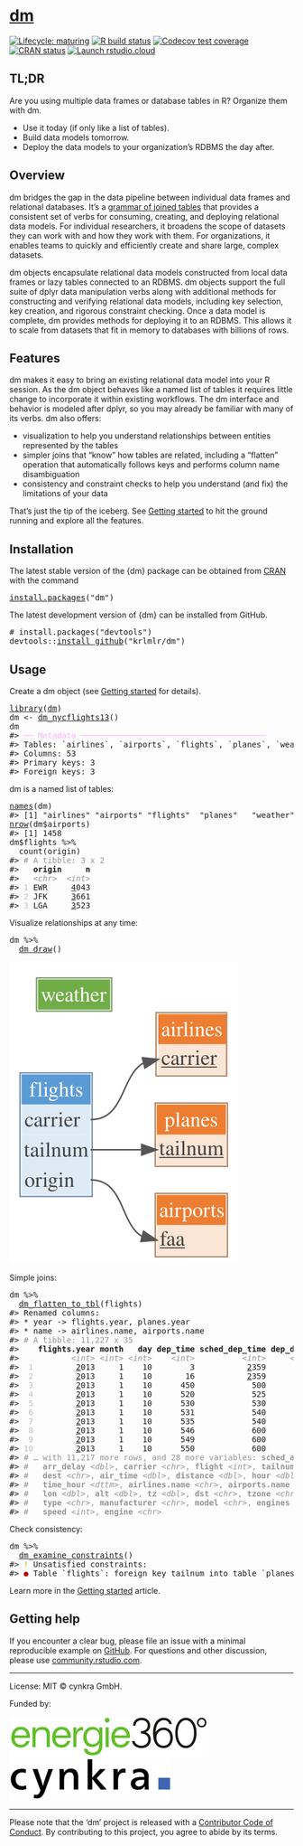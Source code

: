 <!-- README.md is generated from README.Rmd. Please edit that file -->

# [dm](https://krlmlr.github.io/dm)

<!-- badges: start -->

[![Lifecycle: maturing](https://img.shields.io/badge/lifecycle-maturing-blue.svg)](https://www.tidyverse.org/lifecycle/#maturing) [![R build status](https://github.com/krlmlr/dm/workflows/tic/badge.svg)](https://github.com/krlmlr/dm/actions) [![Codecov test coverage](https://codecov.io/gh/krlmlr/dm/branch/master/graph/badge.svg)](https://codecov.io/gh/krlmlr/dm?branch=master) [![CRAN status](https://www.r-pkg.org/badges/version/dm)](https://CRAN.R-project.org/package=dm) [![Launch rstudio.cloud](https://img.shields.io/badge/rstudio-cloud-blue.svg)](https://rstudio.cloud/project/523482)

<!-- badges: end -->

## TL;DR

Are you using multiple data frames or database tables in R? Organize them with dm.

  - Use it today (if only like a list of tables).
  - Build data models tomorrow.
  - Deploy the data models to your organization’s RDBMS the day after.

## Overview

dm bridges the gap in the data pipeline between individual data frames and relational databases. It’s a [grammar of joined tables](https://twitter.com/drob/status/1224851726068527106) that provides a consistent set of verbs for consuming, creating, and deploying relational data models. For individual researchers, it broadens the scope of datasets they can work with and how they work with them. For organizations, it enables teams to quickly and efficiently create and share large, complex datasets.

dm objects encapsulate relational data models constructed from local data frames or lazy tables connected to an RDBMS. dm objects support the full suite of dplyr data manipulation verbs along with additional methods for constructing and verifying relational data models, including key selection, key creation, and rigorous constraint checking. Once a data model is complete, dm provides methods for deploying it to an RDBMS. This allows it to scale from datasets that fit in memory to databases with billions of rows.

## Features

dm makes it easy to bring an existing relational data model into your R session. As the dm object behaves like a named list of tables it requires little change to incorporate it within existing workflows. The dm interface and behavior is modeled after dplyr, so you may already be familiar with many of its verbs. dm also offers:

  - visualization to help you understand relationships between entities represented by the tables
  - simpler joins that “know” how tables are related, including a “flatten” operation that automatically follows keys and performs column name disambiguation
  - consistency and constraint checks to help you understand (and fix) the limitations of your data

That’s just the tip of the iceberg. See [Getting started](https://krlmlr.github.io/dm/articles/dm.html) to hit the ground running and explore all the features.

## Installation

The latest stable version of the {dm} package can be obtained from [CRAN](https://CRAN.R-project.org/package=dm) with the command

<pre class='chroma'>
<span class='nf'><a href='https://rdrr.io/r/utils/install.packages.html'>install.packages</a></span>(<span class='s'>"dm"</span>)
</pre>

The latest development version of {dm} can be installed from GitHub.

<pre class='chroma'>
<span class='c'># install.packages("devtools")</span>
<span class='k'>devtools</span>::<span class='nf'><a href='https://devtools.r-lib.org//reference/remote-reexports.html'>install_github</a></span>(<span class='s'>"krlmlr/dm"</span>)
</pre>

## Usage

Create a dm object (see [Getting started](https://krlmlr.github.io/dm/articles/dm.html) for details).

<pre class='chroma'>
<span class='nf'><a href='https://rdrr.io/r/base/library.html'>library</a></span>(<span class='k'><a href='https://krlmlr.github.io/dm/'>dm</a></span>)
<span class='k'>dm</span> <span class='o'>&lt;-</span> <span class='nf'><a href='https://krlmlr.github.io/dm/reference/dm_nycflights13.html'>dm_nycflights13</a></span>()
<span class='k'>dm</span>
<span class='c'>#&gt; <span style='color: #FFAFFF;'>──</span><span> </span><span style='color: #FFAFFF;'>Metadata</span><span> </span><span style='color: #FFAFFF;'>───────────────────────────────────────</span></span>
<span class='c'>#&gt; Tables: `airlines`, `airports`, `flights`, `planes`, `weather`</span>
<span class='c'>#&gt; Columns: 53</span>
<span class='c'>#&gt; Primary keys: 3</span>
<span class='c'>#&gt; Foreign keys: 3</span>
</pre>

dm is a named list of tables:

<pre class='chroma'>
<span class='nf'><a href='https://rdrr.io/r/base/names.html'>names</a></span>(<span class='k'>dm</span>)
<span class='c'>#&gt; [1] "airlines" "airports" "flights"  "planes"   "weather"</span>
<span class='nf'><a href='https://rdrr.io/r/base/nrow.html'>nrow</a></span>(<span class='k'>dm</span><span class='o'>$</span><span class='k'>airports</span>)
<span class='c'>#&gt; [1] 1458</span>
<span class='k'>dm</span><span class='o'>$</span><span class='k'>flights</span> <span class='o'>%&gt;%</span>
  <span class='nf'>count</span>(<span class='k'>origin</span>)
<span class='c'>#&gt; <span style='color: #949494;'># A tibble: 3 x 2</span></span>
<span class='c'>#&gt;   <span style='font-weight: bold;'>origin</span><span>     </span><span style='font-weight: bold;'>n</span></span>
<span class='c'>#&gt;   <span style='color: #949494;font-style: italic;'>&lt;chr&gt;</span><span>  </span><span style='color: #949494;font-style: italic;'>&lt;int&gt;</span></span>
<span class='c'>#&gt; <span style='color: #BCBCBC;'>1</span><span> EWR     </span><span style='text-decoration: underline;'>4</span><span>043</span></span>
<span class='c'>#&gt; <span style='color: #BCBCBC;'>2</span><span> JFK     </span><span style='text-decoration: underline;'>3</span><span>661</span></span>
<span class='c'>#&gt; <span style='color: #BCBCBC;'>3</span><span> LGA     </span><span style='text-decoration: underline;'>3</span><span>523</span></span>
</pre>

Visualize relationships at any time:

<pre class='chroma'>
<span class='k'>dm</span> <span class='o'>%&gt;%</span>
  <span class='nf'><a href='https://krlmlr.github.io/dm/reference/dm_draw.html'>dm_draw</a></span>()
</pre>

<img src="man/figures/README-draw.svg" />

Simple joins:

<pre class='chroma'>
<span class='k'>dm</span> <span class='o'>%&gt;%</span>
  <span class='nf'><a href='https://krlmlr.github.io/dm/reference/dm_flatten_to_tbl.html'>dm_flatten_to_tbl</a></span>(<span class='k'>flights</span>)
<span class='c'>#&gt; Renamed columns:</span>
<span class='c'>#&gt; * year -&gt; flights.year, planes.year</span>
<span class='c'>#&gt; * name -&gt; airlines.name, airports.name</span>
<span class='c'>#&gt; <span style='color: #949494;'># A tibble: 11,227 x 35</span></span>
<span class='c'>#&gt;    <span style='font-weight: bold;'>flights.year</span><span> </span><span style='font-weight: bold;'>month</span><span>   </span><span style='font-weight: bold;'>day</span><span> </span><span style='font-weight: bold;'>dep_time</span><span> </span><span style='font-weight: bold;'>sched_dep_time</span><span> </span><span style='font-weight: bold;'>dep_delay</span><span> </span><span style='font-weight: bold;'>arr_time</span></span>
<span class='c'>#&gt;           <span style='color: #949494;font-style: italic;'>&lt;int&gt;</span><span> </span><span style='color: #949494;font-style: italic;'>&lt;int&gt;</span><span> </span><span style='color: #949494;font-style: italic;'>&lt;int&gt;</span><span>    </span><span style='color: #949494;font-style: italic;'>&lt;int&gt;</span><span>          </span><span style='color: #949494;font-style: italic;'>&lt;int&gt;</span><span>     </span><span style='color: #949494;font-style: italic;'>&lt;dbl&gt;</span><span>    </span><span style='color: #949494;font-style: italic;'>&lt;int&gt;</span></span>
<span class='c'>#&gt; <span style='color: #BCBCBC;'> 1</span><span>         </span><span style='text-decoration: underline;'>2</span><span>013     1    10        3           </span><span style='text-decoration: underline;'>2</span><span>359         4      426</span></span>
<span class='c'>#&gt; <span style='color: #BCBCBC;'> 2</span><span>         </span><span style='text-decoration: underline;'>2</span><span>013     1    10       16           </span><span style='text-decoration: underline;'>2</span><span>359        17      447</span></span>
<span class='c'>#&gt; <span style='color: #BCBCBC;'> 3</span><span>         </span><span style='text-decoration: underline;'>2</span><span>013     1    10      450            500       -</span><span style='color: #BB0000;'>10</span><span>      634</span></span>
<span class='c'>#&gt; <span style='color: #BCBCBC;'> 4</span><span>         </span><span style='text-decoration: underline;'>2</span><span>013     1    10      520            525        -</span><span style='color: #BB0000;'>5</span><span>      813</span></span>
<span class='c'>#&gt; <span style='color: #BCBCBC;'> 5</span><span>         </span><span style='text-decoration: underline;'>2</span><span>013     1    10      530            530         0      824</span></span>
<span class='c'>#&gt; <span style='color: #BCBCBC;'> 6</span><span>         </span><span style='text-decoration: underline;'>2</span><span>013     1    10      531            540        -</span><span style='color: #BB0000;'>9</span><span>      832</span></span>
<span class='c'>#&gt; <span style='color: #BCBCBC;'> 7</span><span>         </span><span style='text-decoration: underline;'>2</span><span>013     1    10      535            540        -</span><span style='color: #BB0000;'>5</span><span>     </span><span style='text-decoration: underline;'>1</span><span>015</span></span>
<span class='c'>#&gt; <span style='color: #BCBCBC;'> 8</span><span>         </span><span style='text-decoration: underline;'>2</span><span>013     1    10      546            600       -</span><span style='color: #BB0000;'>14</span><span>      645</span></span>
<span class='c'>#&gt; <span style='color: #BCBCBC;'> 9</span><span>         </span><span style='text-decoration: underline;'>2</span><span>013     1    10      549            600       -</span><span style='color: #BB0000;'>11</span><span>      652</span></span>
<span class='c'>#&gt; <span style='color: #BCBCBC;'>10</span><span>         </span><span style='text-decoration: underline;'>2</span><span>013     1    10      550            600       -</span><span style='color: #BB0000;'>10</span><span>      649</span></span>
<span class='c'>#&gt; <span style='color: #949494;'># … with 11,217 more rows, and 28 more variables: </span><span style='color: #949494;font-weight: bold;'>sched_arr_time</span><span style='color: #949494;'> </span><span style='color: #949494;font-style: italic;'>&lt;int&gt;</span><span style='color: #949494;'>,</span></span>
<span class='c'>#&gt; <span style='color: #949494;'>#   </span><span style='color: #949494;font-weight: bold;'>arr_delay</span><span style='color: #949494;'> </span><span style='color: #949494;font-style: italic;'>&lt;dbl&gt;</span><span style='color: #949494;'>, </span><span style='color: #949494;font-weight: bold;'>carrier</span><span style='color: #949494;'> </span><span style='color: #949494;font-style: italic;'>&lt;chr&gt;</span><span style='color: #949494;'>, </span><span style='color: #949494;font-weight: bold;'>flight</span><span style='color: #949494;'> </span><span style='color: #949494;font-style: italic;'>&lt;int&gt;</span><span style='color: #949494;'>, </span><span style='color: #949494;font-weight: bold;'>tailnum</span><span style='color: #949494;'> </span><span style='color: #949494;font-style: italic;'>&lt;chr&gt;</span><span style='color: #949494;'>, </span><span style='color: #949494;font-weight: bold;'>origin</span><span style='color: #949494;'> </span><span style='color: #949494;font-style: italic;'>&lt;chr&gt;</span><span style='color: #949494;'>,</span></span>
<span class='c'>#&gt; <span style='color: #949494;'>#   </span><span style='color: #949494;font-weight: bold;'>dest</span><span style='color: #949494;'> </span><span style='color: #949494;font-style: italic;'>&lt;chr&gt;</span><span style='color: #949494;'>, </span><span style='color: #949494;font-weight: bold;'>air_time</span><span style='color: #949494;'> </span><span style='color: #949494;font-style: italic;'>&lt;dbl&gt;</span><span style='color: #949494;'>, </span><span style='color: #949494;font-weight: bold;'>distance</span><span style='color: #949494;'> </span><span style='color: #949494;font-style: italic;'>&lt;dbl&gt;</span><span style='color: #949494;'>, </span><span style='color: #949494;font-weight: bold;'>hour</span><span style='color: #949494;'> </span><span style='color: #949494;font-style: italic;'>&lt;dbl&gt;</span><span style='color: #949494;'>, </span><span style='color: #949494;font-weight: bold;'>minute</span><span style='color: #949494;'> </span><span style='color: #949494;font-style: italic;'>&lt;dbl&gt;</span><span style='color: #949494;'>,</span></span>
<span class='c'>#&gt; <span style='color: #949494;'>#   </span><span style='color: #949494;font-weight: bold;'>time_hour</span><span style='color: #949494;'> </span><span style='color: #949494;font-style: italic;'>&lt;dttm&gt;</span><span style='color: #949494;'>, </span><span style='color: #949494;font-weight: bold;'>airlines.name</span><span style='color: #949494;'> </span><span style='color: #949494;font-style: italic;'>&lt;chr&gt;</span><span style='color: #949494;'>, </span><span style='color: #949494;font-weight: bold;'>airports.name</span><span style='color: #949494;'> </span><span style='color: #949494;font-style: italic;'>&lt;chr&gt;</span><span style='color: #949494;'>, </span><span style='color: #949494;font-weight: bold;'>lat</span><span style='color: #949494;'> </span><span style='color: #949494;font-style: italic;'>&lt;dbl&gt;</span><span style='color: #949494;'>,</span></span>
<span class='c'>#&gt; <span style='color: #949494;'>#   </span><span style='color: #949494;font-weight: bold;'>lon</span><span style='color: #949494;'> </span><span style='color: #949494;font-style: italic;'>&lt;dbl&gt;</span><span style='color: #949494;'>, </span><span style='color: #949494;font-weight: bold;'>alt</span><span style='color: #949494;'> </span><span style='color: #949494;font-style: italic;'>&lt;dbl&gt;</span><span style='color: #949494;'>, </span><span style='color: #949494;font-weight: bold;'>tz</span><span style='color: #949494;'> </span><span style='color: #949494;font-style: italic;'>&lt;dbl&gt;</span><span style='color: #949494;'>, </span><span style='color: #949494;font-weight: bold;'>dst</span><span style='color: #949494;'> </span><span style='color: #949494;font-style: italic;'>&lt;chr&gt;</span><span style='color: #949494;'>, </span><span style='color: #949494;font-weight: bold;'>tzone</span><span style='color: #949494;'> </span><span style='color: #949494;font-style: italic;'>&lt;chr&gt;</span><span style='color: #949494;'>, </span><span style='color: #949494;font-weight: bold;'>planes.year</span><span style='color: #949494;'> </span><span style='color: #949494;font-style: italic;'>&lt;int&gt;</span><span style='color: #949494;'>,</span></span>
<span class='c'>#&gt; <span style='color: #949494;'>#   </span><span style='color: #949494;font-weight: bold;'>type</span><span style='color: #949494;'> </span><span style='color: #949494;font-style: italic;'>&lt;chr&gt;</span><span style='color: #949494;'>, </span><span style='color: #949494;font-weight: bold;'>manufacturer</span><span style='color: #949494;'> </span><span style='color: #949494;font-style: italic;'>&lt;chr&gt;</span><span style='color: #949494;'>, </span><span style='color: #949494;font-weight: bold;'>model</span><span style='color: #949494;'> </span><span style='color: #949494;font-style: italic;'>&lt;chr&gt;</span><span style='color: #949494;'>, </span><span style='color: #949494;font-weight: bold;'>engines</span><span style='color: #949494;'> </span><span style='color: #949494;font-style: italic;'>&lt;int&gt;</span><span style='color: #949494;'>, </span><span style='color: #949494;font-weight: bold;'>seats</span><span style='color: #949494;'> </span><span style='color: #949494;font-style: italic;'>&lt;int&gt;</span><span style='color: #949494;'>,</span></span>
<span class='c'>#&gt; <span style='color: #949494;'>#   </span><span style='color: #949494;font-weight: bold;'>speed</span><span style='color: #949494;'> </span><span style='color: #949494;font-style: italic;'>&lt;int&gt;</span><span style='color: #949494;'>, </span><span style='color: #949494;font-weight: bold;'>engine</span><span style='color: #949494;'> </span><span style='color: #949494;font-style: italic;'>&lt;chr&gt;</span></span>
</pre>

Check consistency:

<pre class='chroma'>
<span class='k'>dm</span> <span class='o'>%&gt;%</span>
  <span class='nf'><a href='https://krlmlr.github.io/dm/reference/dm_examine_constraints.html'>dm_examine_constraints</a></span>()
<span class='c'>#&gt; <span style='color: #BBBB00;'>!</span><span> Unsatisfied constraints:</span></span>
<span class='c'>#&gt; <span style='color: #BB0000;'>●</span><span> Table `flights`: foreign key tailnum into table `planes`: 1640 entries (14.6%) of `flights$tailnum` not in `planes$tailnum`: N722MQ (27), N725MQ (20), N520MQ (19), N723MQ (19), N508MQ (16), …</span></span>
</pre>

Learn more in the [Getting started](https://krlmlr.github.io/dm/articles/dm.html) article.

## Getting help

If you encounter a clear bug, please file an issue with a minimal reproducible example on [GitHub](https://github.com/krlmlr/dm/issues). For questions and other discussion, please use [community.rstudio.com](https://community.rstudio.com/).

-----

License: MIT © cynkra GmbH.

Funded by:

[![energie360°](man/figures/energie-72.png)](https://www.energie360.ch) <span style="padding-right:50px"> </span> [![cynkra](man/figures/cynkra-72.png)](https://www.cynkra.com/)

-----

Please note that the ‘dm’ project is released with a [Contributor Code of Conduct](https://krlmlr.github.io/dm/CODE_OF_CONDUCT.html). By contributing to this project, you agree to abide by its terms.
